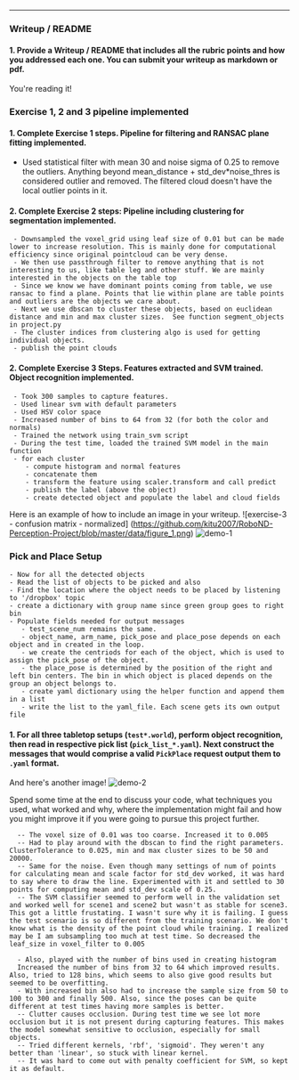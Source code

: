 ---
### Writeup / README

#### 1. Provide a Writeup / README that includes all the rubric points and how you addressed each one.  You can submit your writeup as markdown or pdf.  

You're reading it!

### Exercise 1, 2 and 3 pipeline implemented
#### 1. Complete Exercise 1 steps. Pipeline for filtering and RANSAC plane fitting implemented.

 - Used statistical filter with mean 30 and noise sigma of 0.25 to remove the outliers. Anything beyond mean_distance + std_dev*noise_thres is considered outlier and removed. The filtered cloud doesn't have the local outlier points in it.


#### 2. Complete Exercise 2 steps: Pipeline including clustering for segmentation implemented.
     - Downsampled the voxel_grid using leaf size of 0.01 but can be made lower to increase resolution. This is mainly done for computational efficiency since original pointcloud can be very dense.
     - We then use passthrough filter to remove anything that is not interesting to us, like table leg and other stuff. We are mainly interested in the objects on the table top
     - Since we know we have dominant points coming from table, we use ransac to find a plane. Points that lie within plane are table points and outliers are the objects we care about.
     - Next we use dbscan to cluster these objects, based on euclidean distance and min and max cluster sizes.  See function segment_objects in project.py
     - The cluster indices from clustering algo is used for getting individual objects.
     - publish the point clouds

#### 2. Complete Exercise 3 Steps.  Features extracted and SVM trained.  Object recognition implemented.
     - Took 300 samples to capture features.
     - Used linear svm with default parameters
     - Used HSV color space
     - Increased number of bins to 64 from 32 (for both the color and normals)
     - Trained the network using train_svm script
     - During the test time, loaded the trained SVM model in the main function
     - for each cluster
        - compute histogram and normal features
        - concatenate them
        - transform the feature using scaler.transform and call predict
        - publish the label (above the object)
        - create detected object and populate the label and cloud fields


Here is an example of how to include an image in your writeup.
     ![exercise-3 - confusion matrix - normalized] (https://github.com/kitu2007/RoboND-Perception-Project/blob/master/data/figure_1.png)
![demo-1](https://user-images.githubusercontent.com/20687560/28748231-46b5b912-7467-11e7-8778-3095172b7b19.png)

### Pick and Place Setup

    - Now for all the detected objects
    - Read the list of objects to be picked and also
    - Find the location where the object needs to be placed by listening to '/dropbox' topic
    - create a dictionary with group name since green group goes to right bin
    - Populate fields needed for output messages
       - test_scene_num remains the same.
       - object_name, arm_name, pick_pose and place_pose depends on each object and in created in the loop.
       - we create the centriods for each of the object, which is used to assign the pick_pose of the object.
       - the place_pose is determined by the position of the right and left bin centers. The bin in which object is placed depends on the group an object belongs to.
       - create yaml dictionary using the helper function and append them in a list
       - write the list to the yaml_file. Each scene gets its own output file

#### 1. For all three tabletop setups (`test*.world`), perform object recognition, then read in respective pick list (`pick_list_*.yaml`). Next construct the messages that would comprise a valid `PickPlace` request output them to `.yaml` format.

And here's another image! 
![demo-2](https://user-images.githubusercontent.com/20687560/28748286-9f65680e-7468-11e7-83dc-f1a32380b89c.png)

Spend some time at the end to discuss your code, what techniques you used, what worked and why, where the implementation might fail and how you might improve it if you were going to pursue this project further.  

      -- The voxel size of 0.01 was too coarse. Increased it to 0.005
      -- Had to play around with the dbscan to find the right parameters. ClusterTolerance to 0.025, min and max cluster sizes to be 50 and 20000.
      -- Same for the noise. Even though many settings of num of points for calculating mean and scale factor for std_dev worked, it was hard to say where to draw the line. Experimented with it and settled to 30 points for computing mean and std_dev scale of 0.25. 
      -- The SVM classifier seemed to perform well in the validation set and worked well for scene1 and scene2 but wasn't as stable for scene3. This got a little frustating. I wasn't sure why it is failing. I guess the test scenario is so different from the training scenario. We don't know what is the density of the point cloud while training. I realized may be I am subsampling too much at test time. So decreased the leaf_size in voxel_filter to 0.005 
      
      - Also, played with the number of bins used in creating histogram
      Increased the number of bins from 32 to 64 which improved results. Also, tried to 128 bins, which seems to also give good results but seemed to be overfitting.
      - With increased bin also had to increase the sample size from 50 to 100 to 300 and finally 500. Also, since the poses can be quite different at test times having more samples is better.
      -- Clutter causes occlusion. During test time we see lot more occlusion but it is not present during capturing features. This makes the model somewhat sensitive to occlusion, especially for small objects.
      -- Tried different kernels, 'rbf', 'sigmoid'. They weren't any better than 'linear', so stuck with linear kernel. 
      -- It was hard to come out with penalty coefficient for SVM, so kept it as default. 

